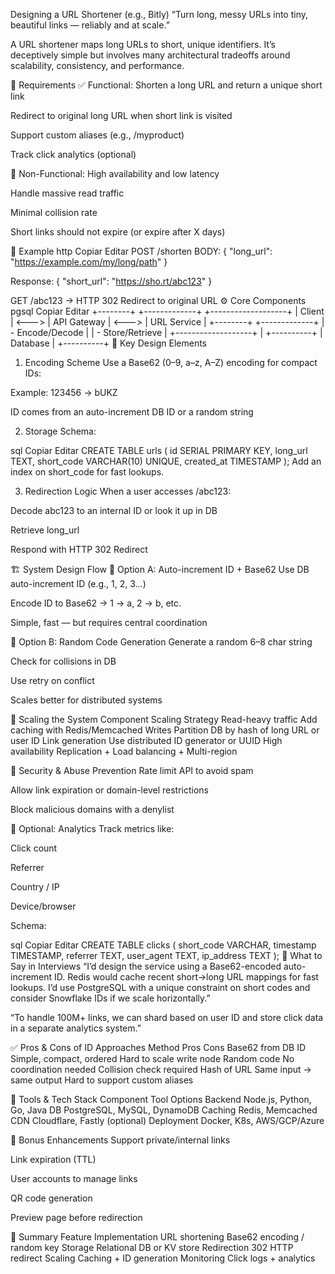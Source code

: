 Designing a URL Shortener (e.g., Bitly)
“Turn long, messy URLs into tiny, beautiful links — reliably and at scale.”

A URL shortener maps long URLs to short, unique identifiers. It’s deceptively simple but involves many architectural tradeoffs around scalability, consistency, and performance.

📌 Requirements
✅ Functional:
Shorten a long URL and return a unique short link

Redirect to original long URL when short link is visited

Support custom aliases (e.g., /myproduct)

Track click analytics (optional)

🚫 Non-Functional:
High availability and low latency

Handle massive read traffic

Minimal collision rate

Short links should not expire (or expire after X days)

🧪 Example
http
Copiar
Editar
POST /shorten
BODY: { "long_url": "https://example.com/my/long/path" }

Response: { "short_url": "https://sho.rt/abc123" }

GET /abc123 → HTTP 302 Redirect to original URL
⚙️ Core Components
pgsql
Copiar
Editar
+--------+       +-------------+       +-------------------+
| Client | <---> | API Gateway | <---> | URL Service       |
+--------+       +-------------+       | - Encode/Decode   |
                                       | - Store/Retrieve  |
                                       +-------------------+
                                                 |
                                            +----------+
                                            | Database |
                                            +----------+
🧠 Key Design Elements
1. Encoding Scheme
Use a Base62 (0–9, a–z, A–Z) encoding for compact IDs:

Example: 123456 → bUKZ

ID comes from an auto-increment DB ID or a random string

2. Storage
Schema:

sql
Copiar
Editar
CREATE TABLE urls (
  id SERIAL PRIMARY KEY,
  long_url TEXT,
  short_code VARCHAR(10) UNIQUE,
  created_at TIMESTAMP
);
Add an index on short_code for fast lookups.

3. Redirection Logic
When a user accesses /abc123:

Decode abc123 to an internal ID or look it up in DB

Retrieve long_url

Respond with HTTP 302 Redirect

🏗️ System Design Flow
🔁 Option A: Auto-increment ID + Base62
Use DB auto-increment ID (e.g., 1, 2, 3…)

Encode ID to Base62 → 1 → a, 2 → b, etc.

Simple, fast — but requires central coordination

🔀 Option B: Random Code Generation
Generate a random 6–8 char string

Check for collisions in DB

Use retry on conflict

Scales better for distributed systems

🧱 Scaling the System
Component	Scaling Strategy
Read-heavy traffic	Add caching with Redis/Memcached
Writes	Partition DB by hash of long URL or user ID
Link generation	Use distributed ID generator or UUID
High availability	Replication + Load balancing + Multi-region

🔐 Security & Abuse Prevention
Rate limit API to avoid spam

Allow link expiration or domain-level restrictions

Block malicious domains with a denylist

🧪 Optional: Analytics
Track metrics like:

Click count

Referrer

Country / IP

Device/browser

Schema:

sql
Copiar
Editar
CREATE TABLE clicks (
  short_code VARCHAR,
  timestamp TIMESTAMP,
  referrer TEXT,
  user_agent TEXT,
  ip_address TEXT
);
💬 What to Say in Interviews
“I’d design the service using a Base62-encoded auto-increment ID. Redis would cache recent short→long URL mappings for fast lookups. I’d use PostgreSQL with a unique constraint on short codes and consider Snowflake IDs if we scale horizontally.”

“To handle 100M+ links, we can shard based on user ID and store click data in a separate analytics system.”

✅ Pros & Cons of ID Approaches
Method	Pros	Cons
Base62 from DB ID	Simple, compact, ordered	Hard to scale write node
Random code	No coordination needed	Collision check required
Hash of URL	Same input → same output	Hard to support custom aliases

🧰 Tools & Tech Stack
Component	Tool Options
Backend	Node.js, Python, Go, Java
DB	PostgreSQL, MySQL, DynamoDB
Caching	Redis, Memcached
CDN	Cloudflare, Fastly (optional)
Deployment	Docker, K8s, AWS/GCP/Azure

🧠 Bonus Enhancements
Support private/internal links

Link expiration (TTL)

User accounts to manage links

QR code generation

Preview page before redirection

🧭 Summary
Feature	Implementation
URL shortening	Base62 encoding / random key
Storage	Relational DB or KV store
Redirection	302 HTTP redirect
Scaling	Caching + ID generation
Monitoring	Click logs + analytics